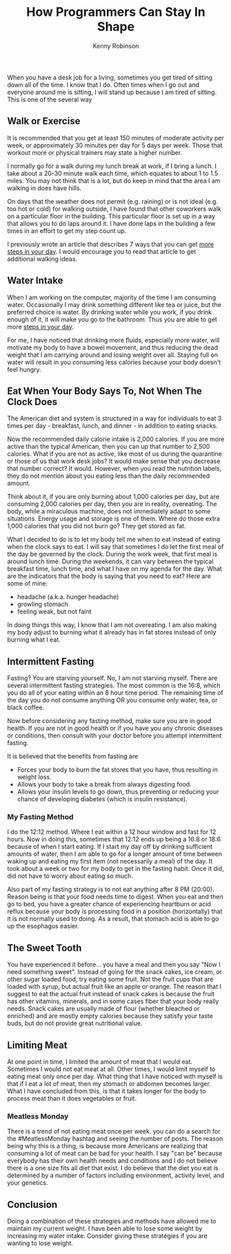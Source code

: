 ﻿---
title: How Programmers Can Stay In Shape
description: Having a desk job could mean that you gain weight if you do not take care of yourself.
author: Kenny Robinson
posted: 2021-05-07
category: Lifestyle
keywords: desk job, weight management, losing weight, gaining weight, managing weight, intermittent fasting, 
---

When you have a desk job for a living, sometimes you get tired of
sitting down all of the time. I know that I do. Often times when I go out and everyone around me is sitting,
I will stand up because I am tired of sitting. This is one of the several way

## Walk or Exercise

It is recommended that you get at least 150 minutes of moderate activity
per week, or approximately 30 minutes per day for 5 days per week. Those that workout
more or physical trainers may state a higher number.

I normally go for a walk during my lunch break at work, if I bring a lunch.
I take about a 20-30 minute walk each time, which equates to about 1 to 1.5
miles. You may not think that is a lot, but do keep in mind that the area
I am walking in does have hills.

On days that the weather does not permit (e.g. raining) or is not
ideal (e.g. too hot or cold) for walking outside, I have found that
other coworkers walk on a particular floor in the building. This
particular floor is set up in a way that allows you to do laps around it. I have done laps in the building
a few times in an effort to get my step count up.

I previously wrote an article that describes 7 ways that you can get
[more steps in your day](/blog/2019-05-09-7-steps-for-more-steps). I would encourage you to read
that article to get additional
walking ideas.

## Water Intake

When I am working on the computer, majority of the time I am consuming water. 
Occasionally I may drink something different like tea or juice, but the preferred choice is water. 
By drinking water while you work, if you drink enough of it, it will make you go to the bathroom. Thus 
you are able to get more [steps in your day](/blog/2019-05-09-7-steps-for-more-steps#Hack-5-Drink-More-Water).

For me, I have noticed that drinking more fluids, especially more water, will motivate my body 
to have a bowel movement, and thus reducing the dead weight that I am carrying around and losing 
weight over all. Staying full on water will result in you consuming less calories because your body 
doesn't feel hungry.

## Eat When Your Body Says To, Not When The Clock Does

The American diet and system is structured in a way for individuals to eat 3 times per day - breakfast,
lunch, and dinner - in addition to eating snacks.

Now the recommended daily calorie intake is 2,000 calories. If you are more active than the typical
American, then you can up that number to 2,500 calories. What if you are not as active, like most of us
during the quarantine or those of us that work desk jobs? It would make sense that you decrease that
number correct? It would. However, when you read the nutrition labels, they do not mention about you eating 
less than the daily recommended amount.

Think about it, if you are only burning about 1,000 calories per day, but are consuming 2,000 calories
per day, then you are in reality, overeating. The body, while a miraculous machine, does not immediately
adapt to some situations. Energy usage and storage is one of them. Where do those extra 1,000 calories
that you did not burn go? They get stored as fat.

What I decided to do is to let my body tell me when to eat instead of eating when the clock says to eat.
I will say that sometimes I do let the first meal of the day be governed by the clock. During the work 
week, that first meal is around lunch time. During the weekends, it can vary between the typical breakfast 
time, lunch time, and what I have on my agenda for the day.
What are the indicators that the body is saying that you need to eat? Here are some of mine:

* headache (a.k.a. hunger headache)
* growling stomach
* feeling weak, but not faint

In doing things this way, I know that I am not overeating. I am also making my body adjust to burning
what it already has in fat stores instead of only burning what I eat.

## Intermittent Fasting

Fasting? You are starving yourself. 
No, I am not starving myself. There are several intermittent fasting strategies. The most common is the 16:8,
which you do all of your eating within an 8 hour time period.
The remaining time of the day you do not consume anything OR you consume only water, tea, or black coffee.

Now before considering any fasting method, make sure you are in good health. If you are not in
good health or if you have you any chronic diseases or conditions, then consult with your doctor before
you attempt intermittent fasting.

It is believed that the benefits from fasting are

* Forces your body to burn the fat stores that you have, thus resulting in weight loss.
* Allows your body to take a break from always digesting food.
* Allows your insulin levels to go down, thus preventing or reducing your chance of developing
diabetes (which is insulin resistance).

### My Fasting Method

I do the 12:12 method. Where I eat within a 12 hour window and fast for 12 hours. Now in doing this,
sometimes that 12:12 ends up being a 16:8 or 18:6 because of when I start eating. If I start my
day off by drinking sufficient amounts of water, then I am able to go for a longer amount of time
between waking up and eating my first item (not necessarily a meal) of the day.
It took about a week or two for my body to get in the fasting habit. Once it did, did not have to 
worry about eating so much.

Also part of my fasting strategy is to not eat anything after 8 PM (20:00). Reason being is that your
food needs time to digest. When you eat and then go to bed, you have a greater chance of experiencing
heartburn or acid reflux because your body is processing food in a position (horizontally) that it
is not normally used to doing. As a result, that stomach acid is able to go up the esophagus easier.

## The Sweet Tooth

You have experienced it before... you have a meal and then you say "Now I need something sweet". Instead
of going for the snack cakes, ice cream, or other sugar loaded food, try eating some fruit. Not the
fruit cups that are loaded with syrup, but actual fruit like an apple or orange. The reason that I suggest
to eat the actual fruit instead of snack cakes is because the fruit has other vitamins, minerals, and
in some cases fiber that your body really needs. Snack cakes are usually made of flour (whether
bleached or enriched) and are mostly empty calories because they satisfy your taste buds, but do not
provide great nutritional value.

## Limiting Meat 

At one point in time, I limited the amount of meat that I would eat. Sometimes I would not eat meat at all. 
Other times, I would limit myself to eating meat only once per day. What thing that I have noticed
with myself is that if I eat a lot of meat, then my stomach or abdomen becomes larger. What I have 
concluded from this, is that it takes longer for the body to process meat than it does vegetables 
or fruit.

### Meatless Monday

There is a trend of not eating meat once per week. you can do a search for the #MeatlessMonday hashtag
and seeing the number of posts. The reason being why this is a thing, is because more Americans are 
realizing that consuming a lot of meat can be bad for your health. I say "can be" because everybody 
has their own health needs and conditions and I do not believe there is a one size fits all diet 
that exist. I do believe that the diet you eat is determined by a number of factors including 
environment, activity level, and your genetics.

## Conclusion

Doing a combination of these strategies and methods have allowed me to maintain my current weight.
I have been able to lose some weight by increasing my water intake. Consider giving these strategies
if you are wanting to lose weight.
